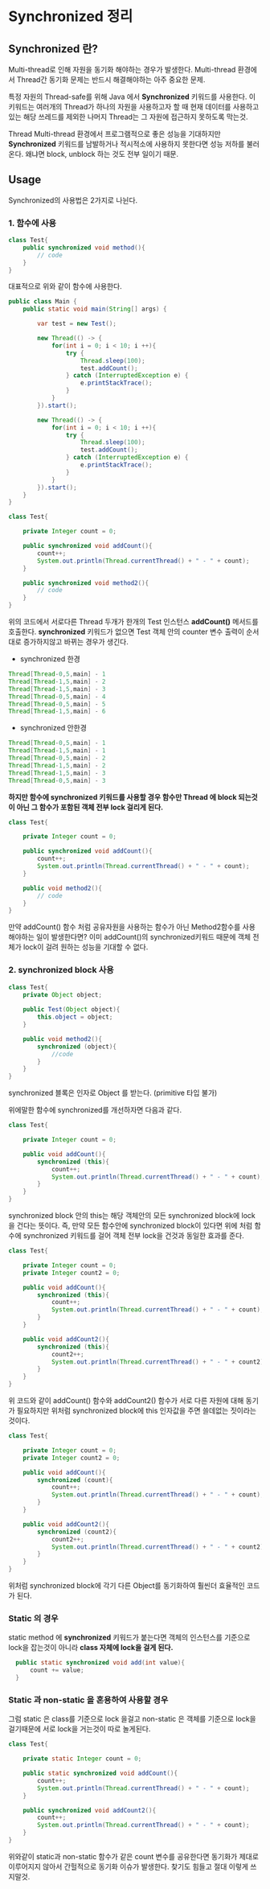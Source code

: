 # Synchronized 정리

## Synchronized 란?

Multi-thread로 인해 자원을 동기화 해야하는 경우가 발생한다. Multi-thread 환경에서 Thread간 동기화 문제는 반드시 해결해야하는 아주 중요한 문제.&#x20;

특정 자원의 Thread-safe를 위해 Java 에서 **Synchronized** 키워드를 사용한다. 이 키워드는 여러개의 Thread가 하나의 자원을 사용하고자 할 때 현재 데이터를 사용하고 있는 해당 쓰레드를 제외한 나머지 Thread는 그 자원에 접근하지 못하도록 막는것.

Thread Multi-thread 환경에서 프로그램적으로 좋은 성능을 기대하지만 **Synchronized** 키워드를 남발하거나 적시적소에 사용하지 못한다면 성능 저하를 불러온다. 왜냐면 block, unblock 하는 것도 전부 일이기 때문.

## Usage

Synchronized의 사용법은 2가지로 나뉜다.

### 1. 함수에 사용

```java
class Test{
    public synchronized void method(){
        // code
    }
}
```

대표적으로 위와 같이 함수에 사용한다.

```java
public class Main {
    public static void main(String[] args) {

        var test = new Test();

        new Thread(() -> {
            for(int i = 0; i < 10; i ++){
                try {
                    Thread.sleep(100);
                    test.addCount();
                } catch (InterruptedException e) {
                    e.printStackTrace();
                }
            }
        }).start();

        new Thread(() -> {
            for(int i = 0; i < 10; i ++){
                try {
                    Thread.sleep(100);
                    test.addCount();
                } catch (InterruptedException e) {
                    e.printStackTrace();
                }
            }
        }).start();
    }
}

class Test{

    private Integer count = 0;

    public synchronized void addCount(){
        count++;
        System.out.println(Thread.currentThread() + " - " + count);
    }

    public synchronized void method2(){
        // code
    }
}
```

위의 코드에서 서로다른 Thread 두개가 한개의 Test 인스턴스 **addCount()** 메서드를 호출한다.  **synchronized** 키워드가 없으면 Test 객체 안의 counter 변수 출력이 순서대로 증가하지않고 바뀌는 경우가 생긴다.

* synchronized 한경

```java
Thread[Thread-0,5,main] - 1
Thread[Thread-1,5,main] - 2
Thread[Thread-1,5,main] - 3
Thread[Thread-0,5,main] - 4
Thread[Thread-0,5,main] - 5
Thread[Thread-1,5,main] - 6
```

* synchronized 안한경

```java
Thread[Thread-0,5,main] - 1
Thread[Thread-1,5,main] - 1
Thread[Thread-0,5,main] - 2
Thread[Thread-1,5,main] - 2
Thread[Thread-1,5,main] - 3
Thread[Thread-0,5,main] - 3
```

**하지만 함수에 synchronized 키워드를 사용할 경우 함수만 Thread 에 block 되는것이 아닌 그 함수가 포함된 객체 전부 lock 걸리게 된다.**&#x20;

```java
class Test{

    private Integer count = 0;

    public synchronized void addCount(){
        count++;
        System.out.println(Thread.currentThread() + " - " + count);
    }

    public void method2(){
        // code
    }
}
```

만약 addCount() 함수 처럼 공유자원을 사용하는 함수가 아닌 Method2함수를 사용해야하는 일이 발생한다면? 이미 addCount()의 synchronized키워드 때문에 객체 전체가 lock이 걸려 원하는 성능을 기대할 수 없다.

### 2. **synchronized block 사용**

```java
class Test{
    private Object object;
    
    public Test(Object object){
        this.object = object;
    }

    public void method2(){
        synchronized (object){
            //code
        }
    }
}
```

synchronized 블록은 인자로 Object 를 받는다. (primitive 타입 불가)

위에말한 함수에 synchronized를 개선하자면 다음과 같다.

```java
class Test{

    private Integer count = 0;

    public void addCount(){
        synchronized (this){
            count++;
            System.out.println(Thread.currentThread() + " - " + count);
        }
    }
}
```

synchronized block 안의 this는 해당 객체안의 모든 synchronized block에 lock을 건다는 뜻이다. 즉, 만약 모든 함수안에 synchronized block이 있다면 위에 처럼 함수에 synchronized 키워드를 걸어 객체 전부 lock을 건것과 동일한 효과를 준다.

```java
class Test{

    private Integer count = 0;
    private Integer count2 = 0;

    public void addCount(){
        synchronized (this){
            count++;
            System.out.println(Thread.currentThread() + " - " + count);
        }
    }

    public void addCount2(){
        synchronized (this){
            count2++;
            System.out.println(Thread.currentThread() + " - " + count2);
        }
    }
}
```

위 코드와 같이 addCount() 함수와 addCount2() 함수가 서로 다른 자원에 대해 동기가 필요하지만 위처럼 synchronized block에 this 인자값을 주면 쓸데없는 짓이라는 것이다.

```java
class Test{

    private Integer count = 0;
    private Integer count2 = 0;

    public void addCount(){
        synchronized (count){
            count++;
            System.out.println(Thread.currentThread() + " - " + count);
        }
    }

    public void addCount2(){
        synchronized (count2){
            count2++;
            System.out.println(Thread.currentThread() + " - " + count2);
        }
    }
}
```

위처럼 synchronized block에 각기 다른 Object를 동기화하여 훨씬더 효율적인 코드가 된다.

### Static 의 경우

static method 에 **synchronized** 키워드가 붙는다면 객체의 인스턴스를 기준으로 lock을 잡는것이 아니라 **class 자체에 lock을 걸게 된다.**

```java
  public static synchronized void add(int value){
      count += value;
  }
```

### Static 과 non-static 을 혼용하여 사용할 경우

그럼 static 은 class를 기준으로 lock 을걸고 non-static 은 객체를 기준으로 lock을 걸기때문에 서로 lock을 거는것이 따로 놀게된다.

```java
class Test{

    private static Integer count = 0;

    public static synchronized void addCount(){
        count++;
        System.out.println(Thread.currentThread() + " - " + count);
    }

    public synchronized void addCount2(){
        count++;
        System.out.println(Thread.currentThread() + " - " + count);
    }
}
```

위와같이 static과 non-static 함수가 같은 count 변수를 공유한다면 동기화가 제대로 이루어지지 않아서 간헐적으로 동기화 이슈가 발생한다. 찾기도 힘들고 절대 이렇게 쓰지말것.
